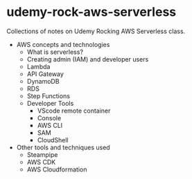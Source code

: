# udemy-rock-aws-serverless
Collections of notes on Udemy Rocking AWS Serverless class.

- AWS concepts and technologies
  - What is serverless?
  - Creating admin (IAM) and developer users
  - Lambda
  - API Gateway
  - DynamoDB
  - RDS
  - Step Functions
  - Developer Tools
    - VScode remote container
    - Console
    - AWS CLI
    - SAM
    - CloudShell
- Other tools and techniques used
  - Steampipe
  - AWS CDK
  - AWS Cloudformation
